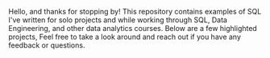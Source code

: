Hello, and thanks for stopping by! 
This repository contains examples of SQL I've written for solo projects and while working through SQL, Data Engineering, and other data analytics courses. 
Below are a few highlighted projects, Feel free to take a look around and reach out if you have any feedback or questions.
